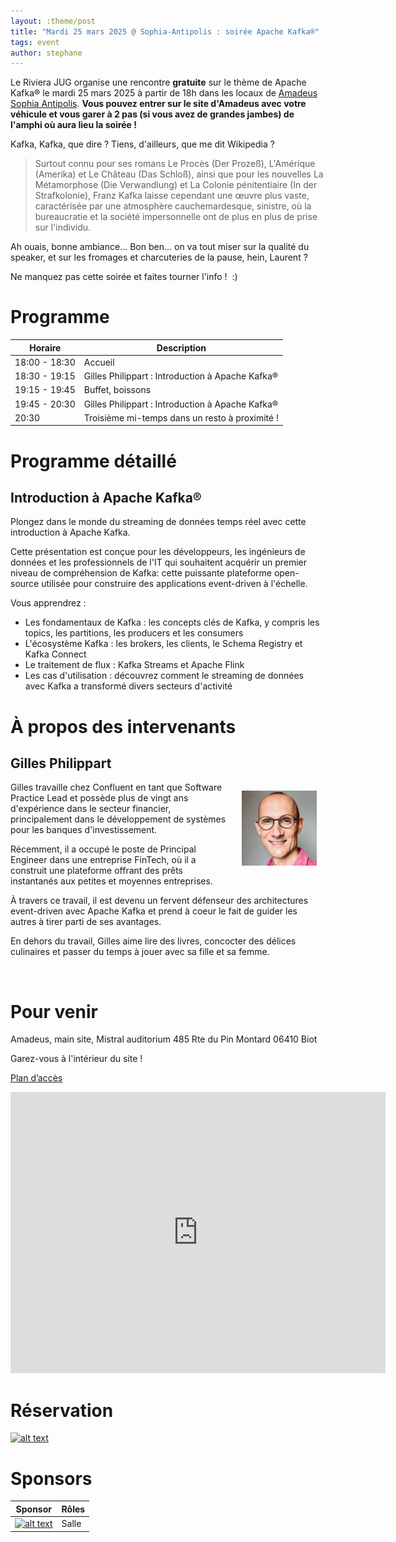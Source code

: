 ```yaml
---
layout: :theme/post
title: "Mardi 25 mars 2025 @ Sophia-Antipolis : soirée Apache Kafka®"
tags: event
author: stephane
---
```


Le Riviera JUG organise une rencontre **gratuite** sur le thème de Apache Kafka® le mardi 25 mars 2025 à partir de 18h dans les locaux de [Amadeus Sophia Antipolis](url:https://goo.gl/maps/agQMwmE74eWqqQvd8).
**Vous pouvez entrer sur le site d'Amadeus avec votre véhicule et vous garer à 2 pas (si vous avez de grandes jambes) de l'amphi où aura lieu la soirée !**

Kafka, Kafka, que dire ? Tiens, d'ailleurs, que me dit Wikipedia ?

> Surtout connu pour ses romans Le Procès (Der Prozeß), L'Amérique (Amerika) et Le Château (Das Schloß), ainsi que pour les nouvelles La Métamorphose (Die Verwandlung) et La Colonie pénitentiaire (In der Strafkolonie), Franz Kafka laisse cependant une œuvre plus vaste, caractérisée par une atmosphère cauchemardesque, sinistre, où la bureaucratie et la société impersonnelle ont de plus en plus de prise sur l'individu.

Ah ouais, bonne ambiance… Bon ben… on va tout miser sur la qualité du speaker, et sur les fromages et charcuteries de la pause, hein, Laurent ?

Ne manquez pas cette soirée et faites tourner l'info !  :)


# Programme

|Horaire|Description|
|---|---|
|18:00 - 18:30|Accueil|
|18:30 - 19:15|Gilles Philippart : Introduction à Apache Kafka®|
|19:15 - 19:45|Buffet, boissons|
|19:45 - 20:30|Gilles Philippart : Introduction à Apache Kafka®|
|20:30|Troisième mi-temps dans un resto à proximité !|

# Programme détaillé

## Introduction à Apache Kafka®

Plongez dans le monde du streaming de données temps réel avec cette introduction à Apache Kafka.

Cette présentation est conçue pour les développeurs, les ingénieurs de données et les professionnels de l'IT qui souhaitent acquérir un premier niveau de compréhension de Kafka: cette puissante plateforme open-source utilisée pour construire des applications event-driven à l'échelle.

Vous apprendrez :

- Les fondamentaux de Kafka : les concepts clés de Kafka, y compris les topics, les partitions, les producers et les consumers
- L'écosystème Kafka : les brokers, les clients, le Schema Registry et Kafka Connect
- Le traitement de flux : Kafka Streams et Apache Flink
- Les cas d'utilisation : découvrez comment le streaming de données avec Kafka a transformé divers secteurs d'activité

# À propos des intervenants

## Gilles Philippart

<img style='float: right; margin: 1em; width: 120px' src='gilles-philippart.jpg'/>

Gilles travaille chez Confluent en tant que Software Practice Lead et possède plus de vingt ans d'expérience dans le secteur financier, principalement dans le développement de systèmes pour les banques d'investissement.

Récemment, il a occupé le poste de Principal Engineer dans une entreprise FinTech, où il a construit une plateforme offrant des prêts instantanés aux petites et moyennes entreprises.

À travers ce travail, il est devenu un fervent défenseur des architectures event-driven avec Apache Kafka et prend à coeur le fait de guider les autres à tirer parti de ses avantages.

En dehors du travail, Gilles aime lire des livres, concocter des délices culinaires et passer du temps à jouer avec sa fille et sa femme.

<br style="clear: right"/>

# Pour venir

Amadeus, main site, Mistral auditorium
485 Rte du Pin Montard
06410 Biot

Garez-vous à l'intérieur du site !

[Plan d’accès](https://goo.gl/maps/agQMwmE74eWqqQvd8)

<iframe src="https://www.google.com/maps/embed?pb=!1m18!1m12!1m3!1d2334.61087379998!2d7.057556422906037!3d43.62195443006717!2m3!1f0!2f0!3f0!3m2!1i1024!2i768!4f13.1!3m3!1m2!1s0x12cc2b7cba432085%3A0xcb5e30e756ebb5c5!2sAmadeus%20Main%20Site!5e0!3m2!1sen!2sfr!4v1648131547103!5m2!1sen!2sfr" width="600" height="450" style="border:0;" allowfullscreen="" loading="lazy"></iframe>


# Réservation

[![alt text]({page.image('bookNow-black-large.webp')})](https://www.ticketsource.eu/rivieradev/t-zzrloyr)

# Sponsors

|Sponsor|Rôles|
|---|---|
|[![alt text]({site.page('Sponsors/index.md').image('amadeus.png')})](https://amadeus.com/fr)  | Salle|
